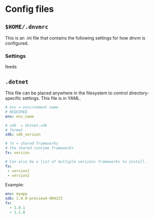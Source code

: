 Config files
============

## `$HOME/.dnvmrc`

This is an .ini file that contains the following settings for how dnvm is configured.

### Settings

feeds


## `.dotnet`

This file can be placed anywhere in the filesystem to control directory-specific settings.
This file is in YAML.

```yml
# env = environment name
# REQUIRED
env: env_name

# sdk  = dotnet-sdk
# format
sdk: sdk_version

# fx = shared frameworks
# the shared runtime frameworks
fx: version

# Can also be a list of multiple versions frameworks to install.
fx:
 - version1
 - version2
```

Example:

```yml
env: myapp
sdk: 1.0.0-preview4-004233
fx:
  - 1.0.1
  - 1.1.0
```